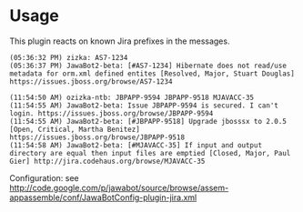 # Usage #

This plugin reacts on known Jira prefixes in the messages.

```
(05:36:32 PM) zizka: AS7-1234
(05:36:37 PM) JawaBot2-beta: [#AS7-1234] Hibernate does not read/use metadata for orm.xml defined entites [Resolved, Major, Stuart Douglas] https://issues.jboss.org/browse/AS7-1234

(11:54:50 AM) ozizka-ntb: JBPAPP-9594 JBPAPP-9518 MJAVACC-35
(11:54:55 AM) JawaBot2-beta: Issue JBPAPP-9594 is secured. I can't login. https://issues.jboss.org/browse/JBPAPP-9594
(11:54:55 AM) JawaBot2-beta: [#JBPAPP-9518] Upgrade jbosssx to 2.0.5 [Open, Critical, Martha Benitez] https://issues.jboss.org/browse/JBPAPP-9518
(11:54:58 AM) JawaBot2-beta: [#MJAVACC-35] If input and output directory are equal then input files are emptied [Closed, Major, Paul Gier] http://jira.codehaus.org/browse/MJAVACC-35
```

Configuration: see http://code.google.com/p/jawabot/source/browse/assem-appassemble/conf/JawaBotConfig-plugin-jira.xml